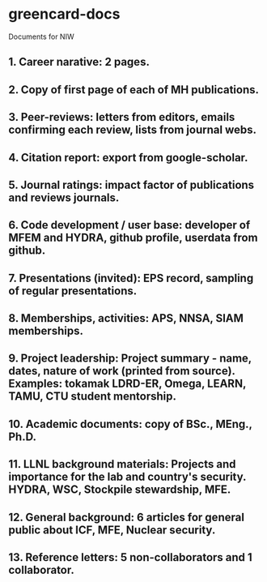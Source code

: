 # greencard-docs
Documents for NIW

## 1. Career narative: 2 pages.

## 2. Copy of first page of each of MH publications.

## 3. Peer-reviews: letters from editors, emails confirming each review, lists from journal webs.

## 4. Citation report: export from google-scholar.

## 5. Journal ratings: impact factor of publications and reviews journals.

## 6. Code development / user base: developer of MFEM and HYDRA, github profile, userdata from github.

## 7. Presentations (invited): EPS record, sampling of regular presentations.

## 8. Memberships, activities: APS, NNSA, SIAM memberships.

## 9. Project leadership: Project summary - name, dates, nature of work (printed from source). Examples: tokamak LDRD-ER, Omega, LEARN, TAMU, CTU student mentorship. 

## 10. Academic documents: copy of BSc., MEng., Ph.D.

## 11. LLNL background materials: Projects and importance for the lab and country's security. HYDRA, WSC, Stockpile stewardship, MFE.

## 12. General background: 6 articles for general public about ICF, MFE, Nuclear security.

## 13. Reference letters: 5 non-collaborators and 1 collaborator.
